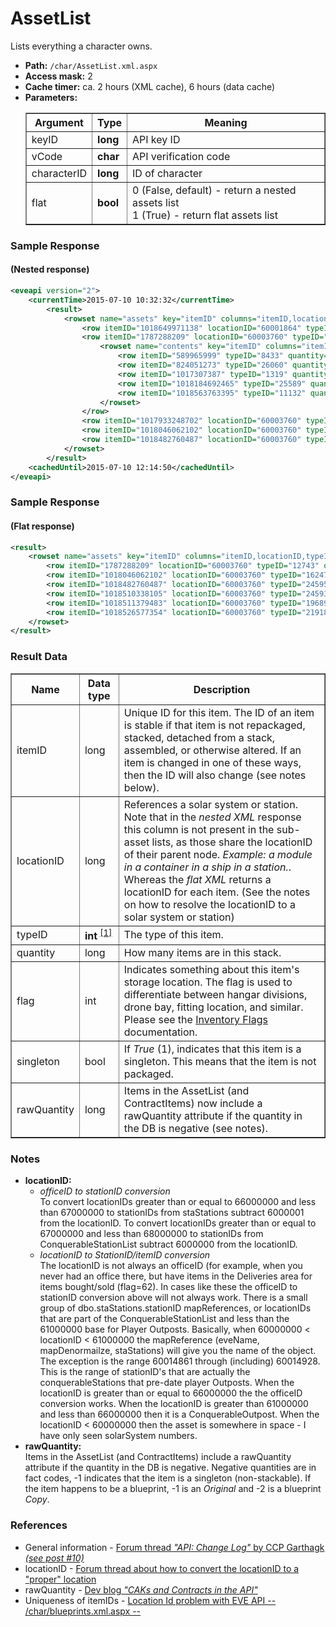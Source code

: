 # AssetList
Lists everything a character owns.

* __Path:__ ``/char/AssetList.xml.aspx``
* __Access mask:__ 2
* __Cache timer:__ ca. 2 hours (XML cache), 6 hours (data cache)
* __Parameters:__
    <table border="1">
        <tbody>
            <tr>
                <th>Argument</th>
                <th>Type</th>
                <th>Meaning</th>
            </tr>
            <tr>
                <td>keyID</td>
                <td><strong>long</strong></td>
                <td>API key ID</td>
            </tr>
            <tr>
                <td>vCode</td>
                <td><strong>char</strong></td>
                <td>API verification code</td>
            </tr>
            <tr>
                <td>characterID</td>
                <td><strong>long</strong></td>
                <td>ID of character</td>
            </tr>
            <tr>
                <td>flat</td>
                <td><strong>bool</strong></td>
                <td>
                    0 (False, default) - return a nested assets list<br />
                    1 (True) - return flat assets list
                </td>
            </tr>
        </tbody>
    </table>

### Sample Response
#### (Nested response)

```xml
<eveapi version="2">
    <currentTime>2015-07-10 10:32:32</currentTime>
        <result>
            <rowset name="assets" key="itemID" columns="itemID,locationID,typeID,quantity,flag,singleton">
                <row itemID="1018649971138" locationID="60001864" typeID="1319" quantity="5" flag="4" singleton="0" />
                <row itemID="1787288209" locationID="60003760" typeID="12743" quantity="1" flag="4" singleton="1" rawQuantity="-1">
                    <rowset name="contents" key="itemID" columns="itemID,typeID,quantity,flag,singleton">
                        <row itemID="589965999" typeID="8433" quantity="1" flag="20" singleton="1" rawQuantity="-1" />
                        <row itemID="824051273" typeID="26060" quantity="1" flag="92" singleton="1" rawQuantity="-1" />
                        <row itemID="1017307387" typeID="1319" quantity="1" flag="5" singleton="1" rawQuantity="-1" />
                        <row itemID="1018184692465" typeID="25589" quantity="2" flag="5" singleton="0" />
                        <row itemID="1018563763395" typeID="11132" quantity="1" flag="5" singleton="0" />
                    </rowset>
                </row>
                <row itemID="1017933248702" locationID="60003760" typeID="24594" quantity="89000" flag="4" singleton="0" />
                <row itemID="1018046062102" locationID="60003760" typeID="16247" quantity="17" flag="4" singleton="0" />
                <row itemID="1018482760487" locationID="60003760" typeID="24595" quantity="46604" flag="4" singleton="0" />
            </rowset>
        </result>
    <cachedUntil>2015-07-10 12:14:50</cachedUntil>
</eveapi>
```  

### Sample Response
#### (Flat response)

```xml
<result>
    <rowset name="assets" key="itemID" columns="itemID,locationID,typeID,quantity,flag,singleton">
        <row itemID="1787288209" locationID="60003760" typeID="12743" quantity="1" flag="4" singleton="1" rawQuantity="-1" />
        <row itemID="1018046062102" locationID="60003760" typeID="16247" quantity="17" flag="4" singleton="0" />
        <row itemID="1018482760487" locationID="60003760" typeID="24595" quantity="51207" flag="4" singleton="0" />
        <row itemID="1018510338105" locationID="60003760" typeID="24593" quantity="62656" flag="4" singleton="0" />
        <row itemID="1018511379483" locationID="60003760" typeID="19689" quantity="19" flag="4" singleton="0" />
        <row itemID="1018526577354" locationID="60003760" typeID="21918" quantity="348589" flag="4" singleton="0" />
    </rowset>
</result>
```  

### Result Data

<table border="1">
    <tbody>
        <tr>
            <th>Name</th>
            <th>Data type</th>
            <th>Description</th>
        </tr>
        <tr>
            <td>itemID</td>
            <td>long</td>
            <td>
                Unique ID for this item.  The ID of an item is stable if that item is not repackaged,
		stacked, detached from a stack, assembled, or otherwise altered.  If an item is changed
		in one of these ways, then the ID will also change (see notes below).
            </td>
        </tr>
        <tr>
            <td>locationID</td>
            <td>long</td>
            <td>
                References a solar system or station. Note that in the <em>nested XML</em> response this 
                column is not present in the sub-asset lists, as those share the locationID of their parent node. 
                <em>Example: a module in a container in a ship in a station.</em>. Whereas the <em>flat XML</em> 
                returns a locationID for each item. (See the notes on how to resolve the locationID to a 
                solar system or station)
            </td>
        </tr>
        <tr>
            <td>typeID</td>
            <td nowrap>
	        <strong>int</strong>
            <sup>
                <a href="../../sde/yaml/yaml_typeIDs.html">[1]</a>
            </sup>
	    </td>
            <td>The type of this item.</td>
        </tr>
        <tr>
            <td>quantity</td>
            <td>long</td>
            <td>How many items are in this stack.</td>
        </tr>
        <tr>
            <td>flag</td>
            <td>int</td>
            <td>
                Indicates something about this item's storage location. The flag is used to differentiate 
                between hangar divisions, drone bay, fitting location, and similar. Please see the 
                <a href="../constants.html#inventory-flags">Inventory Flags</a> documentation.
            </td>
        </tr>
        <tr>
            <td>singleton</td>
            <td>bool</td>
            <td>If <em>True</em> (1), indicates that this item is a singleton. This means that the item is not packaged.</td>
        </tr>
        <tr>
            <td>rawQuantity</td>
            <td>long</td>
            <td>Items in the AssetList (and ContractItems) now include a rawQuantity attribute if the quantity in the DB is negative (see notes).</td>
        </tr>
    </tbody>
</table>

### Notes

* __locationID:__
    * _officeID to stationID conversion_<br />
        To convert locationIDs greater than or equal to 66000000 
        and less than 67000000 to stationIDs from staStations subtract 6000001 from the locationID. 
        To convert locationIDs greater than or equal to 67000000 and less than 68000000 to 
        stationIDs from ConquerableStationList subtract 6000000 from the locationID.
    * _locationID to StationID/itemID conversion_<br />
        The locationID is not always an officeID (for 
        example, when you never had an office there, but have items in the Deliveries area for 
        items bought/sold (flag=62). In cases like these the officeID to stationID conversion 
        above will not always work. There is a small group of dbo.staStations.stationID mapReferences, 
        or locationIDs that are part of the ConquerableStationList and less than the 61000000 base 
        for Player Outposts. 
        Basically, when 60000000 < locationID < 61000000 the mapReference (eveName, mapDenormailze, 
        staStations) will give you the name of the object. The exception is the range 60014861 
        through (including) 60014928. This is the range of stationID's that are actually the 
        conquerableStations that pre-date player Outposts. When the locationID is greater than or 
        equal to 66000000 the the officeID conversion works. When the locationID is greater than 
        61000000 and less than 66000000 then it is a ConquerableOutpost. When the locationID 
        < 60000000 then the asset is somewhere in space - I have only seen solarSystem numbers.
* __rawQuantity:__<br />
    Items in the AssetList (and ContractItems) include a rawQuantity attribute if 
    the quantity in the DB is negative. Negative quantities are in fact codes, -1 indicates that 
    the item is a singleton (non-stackable). If the item happens to be a blueprint, -1 is an 
    _Original_ and -2 is a blueprint _Copy_.    
    
### References
* General information - [Forum thread _"API: Change Log"_ by CCP Garthagk _(see post #10)_](http://oldforums.eveonline.com/?a=topic&threadID=575626&page=1)
* locationID - [Forum thread about how to convert the locationID to a "proper" location](http://oldforums.eveonline.com/?a=topic&threadID=667487)    
* rawQuantity - [Dev blog _"CAKs and Contracts in the API"_](http://community.eveonline.com/news/dev-blogs/caks-and-contracts-in-the-api/)
* Uniqueness of itemIDs - [Location Id problem with EVE API -- /char/blueprints.xml.aspx --](https://forums.eveonline.com/default.aspx?g=posts&t=459727)
